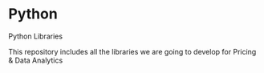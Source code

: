 # Python
Python Libraries

This repository includes all the libraries we are going to develop for Pricing & Data Analytics
